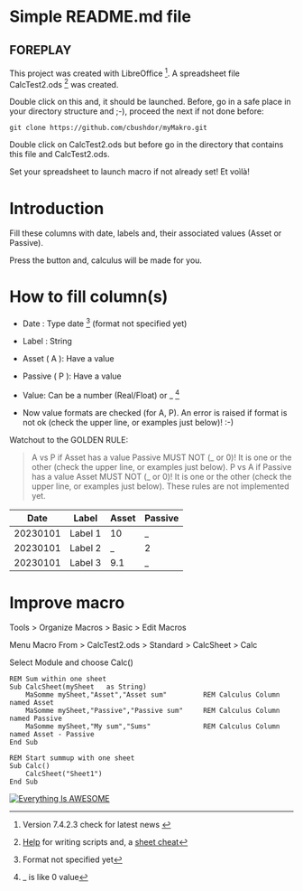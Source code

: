 # Simple README.md file

## FOREPLAY

This project was created with LibreOffice [^1]. A spreadsheet file CalcTest2.ods [^2] was created.

Double click on this and, it should be launched. Before, go in a safe place in your directory structure and ;-), proceed the next if not done before:

```
git clone https://github.com/cbushdor/myMakro.git
```

Double click on CalcTest2.ods but before go in the directory that contains this file and CalcTest2.ods.

Set your spreadsheet to launch macro if not already set! Et voìlà!


# Introduction
Fill these columns with date, labels and, their associated values (Asset or Passive).

Press the button and, calculus will be made for you.

# How to fill column(s)
* Date : Type date [^3] (format not specified yet)

* Label : String 

* Asset ( A ): Have a value

* Passive ( P ): Have a value

* Value: Can be a number (Real/Float) or _ [^4]

* Now value formats are checked (for A, P). An error is raised if format is not ok (check the upper line, or examples just below)! :-)

Watchout to the GOLDEN RULE:

> A vs P  if Asset has a value Passive MUST NOT (_ or 0)! It is one or the other (check the upper line, or examples just below).
> P vs A  if Passive has a value Asset MUST NOT (_ or 0)! It is one or the other (check the upper line, or examples just below).
> These rules are not implemented yet.

| Date | Label | Asset | Passive |
| ----------- | ----------- | ----------- | ----------- |
| 20230101 | Label 1 | 10 | _ |
| 20230101 | Label 2 | _  | 2|
| 20230101 | Label 3 | 9.1  | _ |


<!--
![This is the alt tag](./Screenshot_2023-01-02_at_03.07.02.png)
![This is the alt tag](./Screenshot_2023-01-02_at_03.07.38.png)
-->


# Improve macro
Tools > Organize Macros > Basic > Edit Macros

Menu Macro From > CalcTest2.ods > Standard > CalcSheet > Calc

Select Module and choose Calc()

```
REM Sum within one sheet
Sub CalcSheet(mySheet 	as String)
	MaSomme mySheet,"Asset","Asset sum" 		REM Calculus Column named Asset
	MaSomme mySheet,"Passive","Passive sum"		REM Calculus Column named Passive
	MaSomme mySheet,"My sum","Sums"	        	REM Calculus Column named Asset - Passive
End Sub

REM Start summup with one sheet
Sub Calc()
	CalcSheet("Sheet1")
End Sub
```
[![Everything Is AWESOME](https://i.imgur.com/Y3DVIlZ.png)](https://youtu.be/BcDxbIWh6qo)

[^1]: Version 7.4.2.3 check for latest news [^6]
[^2]: [Help](https://help.libreoffice.org/7.4/en-US/text/sbasic/shared/vbasupport.html?&DbPAR=SHARED&System=MAC) for writing scripts and, a [sheet cheat](https://documentation.libreoffice.org/assets/Uploads/Documentation/en/MACROS/RefCards/LibOBasic-3-Calc-Flat-A4-EN-v111.pdf)
[^3]: Format not specified yet
[^4]: _ [^5] is like 0 value
[^5]: _ must be alone
[^6]: Latest [news](https://wiki.documentfoundation.org/Main_Page)!
